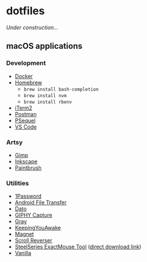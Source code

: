# dotfiles

_Under construction..._

## macOS applications

### Development

- [Docker](https://www.docker.com/products/docker-desktop)
- [Homebrew](https://brew.sh/)
  * `brew install bash-completion`
  * `brew install nvm`
  * `brew install rbenv`
- [iTerm2](https://iterm2.com/downloads.html)
- [Postman](https://www.getpostman.com/)
- [PSequel](http://www.psequel.com/)
- [VS Code](https://code.visualstudio.com/)

### Artsy

- [Gimp](https://www.gimp.org/)
- [Inkscape](https://inkscape.org/)
- [Paintbrush]()

### Utilities

- [1Password](https://1password.com/)
- [Android File Transfer](https://www.android.com/filetransfer/)
- [Dato](https://apps.apple.com/us/app/dato/id1470584107?mt=12)
- [GIPHY Capture](https://giphy.com/apps/giphycapture)
- [Gray](https://github.com/zenangst/Gray)
- [KeepingYouAwake](https://github.com/newmarcel/KeepingYouAwake)
- [Magnet](https://apps.apple.com/us/app/magnet/id441258766?mt=12)
- [Scroll Reverser](https://pilotmoon.com/scrollreverser/)
- [SteelSeries ExactMouse Tool](https://steelseries.com/engine) ([direct download link](https://downloads.steelseriescdn.com/drivers/tools/steelseries-exactmouse-tool.dmg))
- [Vanilla](https://matthewpalmer.net/vanilla/)
